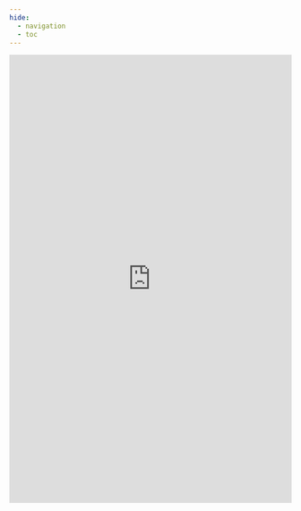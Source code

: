 ```yaml
---
hide:
  - navigation
  - toc
---
```



<iframe
  src="https://radiantearth.github.io/stac-browser/#/external/https://cdn.jsdelivr.net/gh/IDE-FCyT/IDE-FCyT@main/catalog/stac_catalog.json"
  width="100%" height="800" style="border:0;" allowfullscreen loading="lazy">
</iframe>
